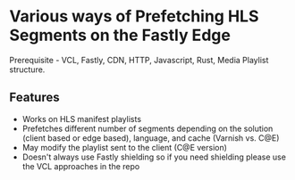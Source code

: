 # Various ways of Prefetching HLS Segments on the Fastly Edge

Prerequisite - VCL, Fastly, CDN, HTTP, Javascript, Rust, Media Playlist structure.


## Features

- Works on HLS manifest playlists
- Prefetches different number of segments depending on the solution (client based or edge based), language, and cache (Varnish vs. C@E)
- May modify the playlist sent to the client (C@E version)
- Doesn't always use Fastly shielding so if you need shielding please use the VCL approaches in the repo


